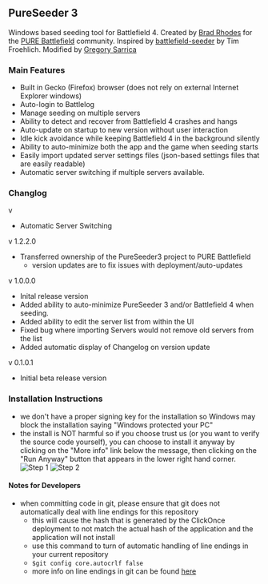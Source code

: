 ## PureSeeder 3

Windows based seeding tool for Battlefield 4.  Created by [Brad Rhodes]("https://github.com/bradrhodes") for the [PURE Battlefield](http://www.reddit.com/r/purebattlefield) community. Inspired by [battlefield-seeder](https://github.com/Pure-Battlefield/Seeding) by Tim Froehlich. Modified by [Gregory Sarrica](https://github.com/gsarrica) 


### Main Features

- Built in Gecko (Firefox) browser (does not rely on external Internet Explorer windows)
- Auto-login to Battlelog
- Manage seeding on multiple servers
- Ability to detect and recover from Battlefield 4 crashes and hangs
- Auto-update on startup to new version without user interaction 
- Idle kick avoidance while keeping Battlefield 4 in the background silently
- Ability to auto-minimize both the app and the game when seeding starts
- Easily import updated server settings files (json-based settings files that are easily readable)
- Automatic server switching if multiple servers available.


### Changlog

v <add version here>
- Automatic Server Switching

v 1.2.2.0
- Transferred ownership of the PureSeeder3 project to PURE Battlefield
   - version updates are to fix issues with deployment/auto-updates

v 1.0.0.0

- Inital release version
- Added ability to auto-minimize PureSeeder 3 and/or Battlefield 4 when seeding.
- Added ability to edit the server list from within the UI
- Fixed bug where importing Servers would not remove old servers from the list
- Added automatic display of Changelog on version update

v 0.1.0.1 
 
- Initial beta release version

### Installation Instructions
- we don't have a proper signing key for the installation so Windows may block the installation saying "Windows protected your PC"
- the install is NOT harmful so if you choose trust us (or you want to verify the source code yourself), you can choose to install it anyway by clicking on the "More info" link below the message, then clicking on the "Run Anyway" button that appears in the lower right hand corner.
![Step 1](http://pure-battlefield.github.io/PureSeeder3/images/protect1.png)
![Step 2](http://pure-battlefield.github.io/PureSeeder3/images/protect2.png)


#### Notes for Developers
- when committing code in git, please ensure that git does not automatically deal with line endings for this repository
   - this will cause the hash that is generated by the ClickOnce deployment to not match the actual hash of the application and the application will not install
   - use this command to turn of automatic handling of line endings in your current repository
   - `$git config core.autocrlf false`
   -  more info on line endings in git can be found [here](https://help.github.com/articles/dealing-with-line-endings)

